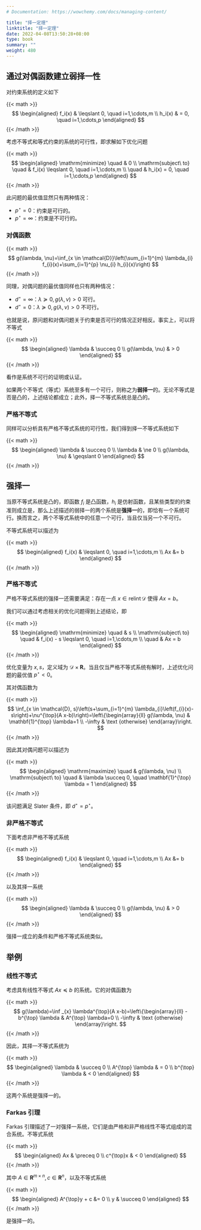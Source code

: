 ```yaml
---
# Documentation: https://wowchemy.com/docs/managing-content/

title: "择一定理"
linktitle: "择一定理"
date: 2022-04-08T13:50:28+08:00
type: book
summary: ""
weight: 480
---
```


<!--more-->

## 通过对偶函数建立弱择一性

对约束系统的定义如下

{{< math >}}
$$
\begin{aligned}
    f_i(x) & \leqslant 0, \quad i=1,\cdots,m \\
    h_i(x) & = 0, \quad i=1,\cdots,p
\end{aligned}
$$
{{< /math >}}

考虑不等式和等式约束的系统的可行性，即求解如下优化问题

{{< math >}}
$$
\begin{aligned}
    \mathrm{minimize} \quad & 0 \\
    \mathrm{subject\ to} \quad & f_i(x) \leqslant 0, \quad i=1,\cdots,m \\
    \quad & h_i(x) = 0, \quad i=1,\cdots,p
\end{aligned}
$$
{{< /math >}}

此问题的最优值显然只有两种情况：

- $p^{\star} = 0$：约束是可行的。
- $p^{\star} = \infty$：约束是不可行的。

### 对偶函数

{{< math >}}
$$
g(\lambda, \nu)=\inf_{x \in \mathcal{D}}\left(\sum_{i=1}^{m} \lambda_{i} f_{i}(x)+\sum_{i=1}^{p} \nu_{i} h_{i}(x)\right)
$$
{{< /math >}}

同理，对偶问题的最优值同样也只有两种情况：

- $d^{\star} = \infty$：$\lambda \succeq 0, g(\lambda, \nu) > 0$ 可行。
- $d^{\star} = 0$：$\lambda \succeq 0, g(\lambda, \nu) > 0$ 不可行。

也就是说，原问题和对偶问题关于约束是否可行的情况正好相反。事实上，可以将不等式

{{< math >}}
$$
\begin{aligned}
    \lambda & \succeq 0 \\
    g(\lambda, \nu) & > 0
\end{aligned}
$$
{{< /math >}}

看作是系统不可行的证明或认证。

如果两个不等式（等式）系统至多有一个可行，则称之为**弱择一**的。无论不等式是否是凸的，上述结论都成立；此外，择一不等式系统总是凸的。

### 严格不等式

同样可以分析具有严格不等式系统的可行性，我们得到择一不等式系统如下

{{< math >}}
$$
\begin{aligned}
    \lambda & \succeq 0 \\
    \lambda & \ne 0 \\
    g(\lambda, \nu) & \geqslant 0
\end{aligned}
$$
{{< /math >}}

## 强择一

当原不等式系统是凸的，即函数 $f_i$ 是凸函数，$h_i$ 是仿射函数，且某些类型的约束准则成立是，那么上述描述的弱择一的两个系统是**强择一**的，即恰有一个系统可行。换而言之，两个不等式系统中的任意一个可行，当且仅当另一个不可行。

不等式系统可以描述为

{{< math >}}
$$
\begin{aligned}
    f_i(x) & \leqslant 0, \quad i=1,\cdots,m \\
    Ax &= b
\end{aligned}
$$
{{< /math >}}

### 严格不等式

严格不等式系统的强择一还需要满足：存在一点 $x \in \operatorname{relint} \mathcal{D}$ 使得 $Ax=b$。

我们可以通过考虑相关的优化问题得到上述结论，即

{{< math >}}
$$
\begin{aligned}
    \mathrm{minimize} \quad & s \\
    \mathrm{subject\ to} \quad & f_i(x) - s \leqslant 0, \quad i=1,\cdots,m \\
    \quad & Ax = b
\end{aligned}
$$
{{< /math >}}

优化变量为 $x, s$，定义域为 $\mathcal{D} \times \mathbf{R}$。当且仅当严格不等式系统有解时，上述优化问题的最优值 $p^{\star} < 0$。

其对偶函数为

{{< math >}}
$$
\inf_{x \in \mathcal{D}, s}\left(s+\sum_{i=1}^{m} \lambda_{i}\left(f_{i}(x)-s\right)+\nu^{\top}(A x-b)\right)=\left\{\begin{array}{ll}
g(\lambda, \nu) & \mathbf{1}^{\top} \lambda=1 \\
-\infty & \text {otherwise}
\end{array}\right.
$$
{{< /math >}}

因此其对偶问题可以描述为

{{< math >}}
$$
\begin{aligned}
    \mathrm{maximize} \quad & g(\lambda, \nu) \\
    \mathrm{subject\ to} \quad & \lambda \succeq 0, \quad \mathbf{1}^{\top} \lambda = 1
\end{aligned}
$$
{{< /math >}}

该问题满足 Slater 条件，即 $d^{\star} = p^{\star}$。

### 非严格不等式

下面考虑非严格不等式系统

{{< math >}}
$$
\begin{aligned}
    f_i(x) & \leqslant 0, \quad i=1,\cdots,m \\ 
    Ax &= b
\end{aligned}
$$
{{< /math >}}

以及其择一系统

{{< math >}}
$$
\begin{aligned}
    \lambda & \succeq 0 \\
    g(\lambda, \nu) & > 0
\end{aligned}
$$
{{< /math >}}

强择一成立的条件和严格不等式系统类似。

## 举例

### 线性不等式

考虑具有线性不等式 $Ax \preceq b$ 的系统。它的对偶函数为

{{< math >}}
$$
g(\lambda)=\inf _{x} \lambda^{\top}(A x-b)=\left\{\begin{array}{ll}
-b^{\top} \lambda & A^{\top} \lambda=0 \\
-\infty & \text {otherwise}
\end{array}\right.
$$
{{< /math >}}

因此，其择一不等式系统为

{{< math >}}
$$
\begin{aligned}
    \lambda & \succeq 0 \\
    A^{\top} \lambda & = 0 \\
    b^{\top} \lambda & < 0
\end{aligned}
$$
{{< /math >}}

这两个系统是强择一的。

### Farkas 引理

Farkas 引理描述了一对强择一系统，它们是由严格和非严格线性不等式组成的混合系统。不等式系统

{{< math >}}
$$
\begin{aligned}
    Ax & \preceq 0 \\
    c^{\top}x & < 0
\end{aligned}
$$
{{< /math >}}

其中 $A \in \mathbf{R}^{m \times n}, c \in \mathbf{R}^n$，以及不等式系统

{{< math >}}
$$
\begin{aligned}
    A^{\top}y + c &= 0 \\
    y & \succeq 0
\end{aligned}
$$
{{< /math >}}

是强择一的。